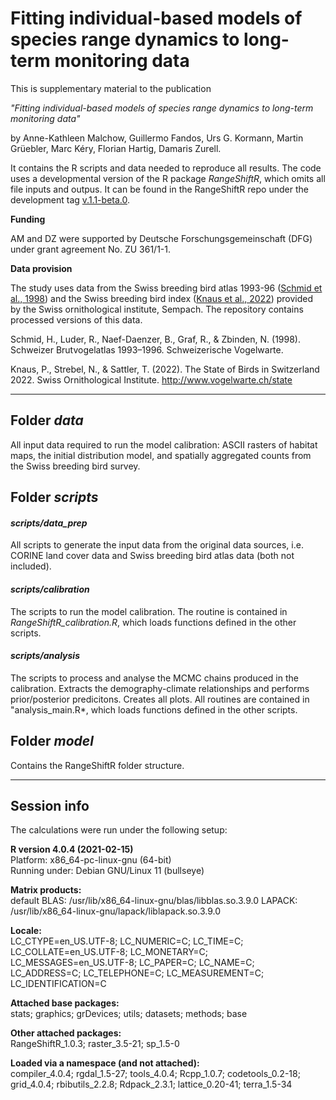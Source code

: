 # Fitting individual-based models of species range dynamics to long-term monitoring data


This is supplementary material to the publication  

*"Fitting individual-based models of species range dynamics to long-term monitoring data"*

by Anne-Kathleen Malchow, Guillermo Fandos, Urs G. Kormann, Martin Grüebler, Marc Kéry, Florian Hartig, Damaris Zurell.  

It contains the R scripts and data needed to reproduce all results. The code uses a developmental version of the R package *RangeShiftR*, which omits all file inputs and outpus. It can be found in the RangeShiftR repo under the development tag [v.1.1-beta.0](https://github.com/RangeShifter/RangeShiftR-package/releases/tag/v.1.1-beta.0).  


**Funding**

AM and DZ were supported by Deutsche Forschungsgemeinschaft (DFG) under grant agreement No. ZU 361/1-1.


**Data provision**

The study uses data from the Swiss breeding bird atlas 1993-96 ([Schmid et al., 1998](#1)) and the Swiss breeding bird index ([Knaus et al., 2022](#2)) provided by the Swiss ornithological institute, Sempach.
The repository contains processed versions of this data.

<a id="1"></a>
Schmid, H., Luder, R., Naef-Daenzer, B., Graf, R., & Zbinden, N. (1998). Schweizer Brutvogelatlas 1993–1996. Schweizerische Vogelwarte.

<a id="2"></a>
Knaus, P., Strebel, N., & Sattler, T. (2022). The State of Birds in Switzerland 2022. Swiss Ornithological Institute. http://www.vogelwarte.ch/state


---

## Folder *data*

All input data required to run the model calibration: ASCII rasters of habitat maps, the initial distribution model, and spatially aggregated counts from the Swiss breeding bird survey.

## Folder *scripts*

#### *scripts/data_prep*

All scripts to generate the input data from the original data sources, i.e. CORINE land cover data and Swiss breeding bird atlas data (both not included).

#### *scripts/calibration*

The scripts to run the model calibration. The routine is contained in *RangeShiftR_calibration.R*, which loads functions defined in the other scripts.

#### *scripts/analysis*

The scripts to process and analyse the MCMC chains produced in the calibration. Extracts the demography-climate relationships and performs prior/posterior predicitons. Creates all plots. All routines are contained in "analysis_main.R*, which loads functions defined in the other scripts.

## Folder *model*

Contains the RangeShiftR folder structure.


---

## Session info

The calculations were run under the following setup:

**R version 4.0.4 (2021-02-15)**  
Platform: x86_64-pc-linux-gnu (64-bit)  
Running under: Debian GNU/Linux 11 (bullseye)  

**Matrix products:**  
default
BLAS:   /usr/lib/x86_64-linux-gnu/blas/libblas.so.3.9.0
LAPACK: /usr/lib/x86_64-linux-gnu/lapack/liblapack.so.3.9.0

**Locale:**  
 LC_CTYPE=en_US.UTF-8; LC_NUMERIC=C; LC_TIME=C; LC_COLLATE=en_US.UTF-8; LC_MONETARY=C; LC_MESSAGES=en_US.UTF-8; LC_PAPER=C; LC_NAME=C; LC_ADDRESS=C; LC_TELEPHONE=C; LC_MEASUREMENT=C; LC_IDENTIFICATION=C  

**Attached base packages:**  
 stats; graphics; grDevices; utils; datasets; methods; base  

**Other attached packages:**  
 RangeShiftR_1.0.3; raster_3.5-21; sp_1.5-0  

**Loaded via a namespace (and not attached):**  
 compiler_4.0.4; rgdal_1.5-27; tools_4.0.4; Rcpp_1.0.7; codetools_0.2-18; grid_4.0.4; rbibutils_2.2.8; Rdpack_2.3.1; lattice_0.20-41; terra_1.5-34 
 
